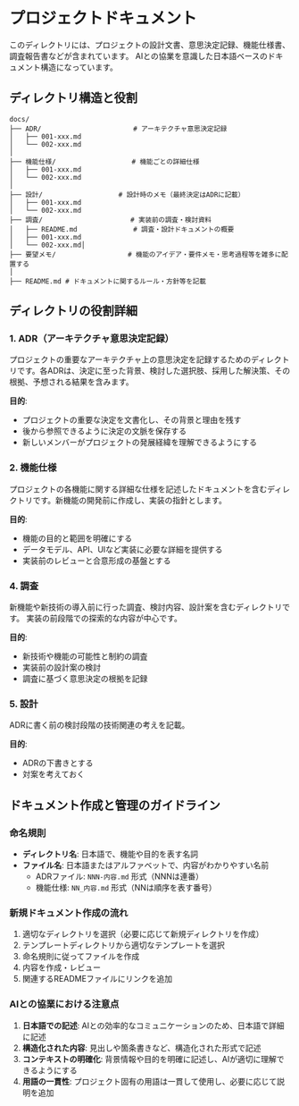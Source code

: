 # プロジェクトドキュメント

このディレクトリには、プロジェクトの設計文書、意思決定記録、機能仕様書、調査報告書などが含まれています。
AIとの協業を意識した日本語ベースのドキュメント構造になっています。

## ディレクトリ構造と役割

```
docs/
├── ADR/                       # アーキテクチャ意思決定記録
│   ├── 001-xxx.md
│   └── 002-xxx.md
│
├── 機能仕様/                   # 機能ごとの詳細仕様
│   ├── 001-xxx.md
│   └── 002-xxx.md
│
├── 設計/                   # 設計時のメモ（最終決定はADRに記載）
│   ├── 001-xxx.md
│   └── 002-xxx.md
├── 調査/                      # 実装前の調査・検討資料
│   ├── README.md              # 調査・設計ドキュメントの概要
│   ├── 001-xxx.md
│   └── 002-xxx.md│
├── 要望メモ/                  # 機能のアイデア・要件メモ・思考過程等を雑多に配置する
│
├── README.md # ドキュメントに関するルール・方針等を記載
```

## ディレクトリの役割詳細

### 1. ADR（アーキテクチャ意思決定記録）

プロジェクトの重要なアーキテクチャ上の意思決定を記録するためのディレクトリです。各ADRは、決定に至った背景、検討した選択肢、採用した解決策、その根拠、予想される結果を含みます。

**目的**:
- プロジェクトの重要な決定を文書化し、その背景と理由を残す
- 後から参照できるように決定の文脈を保存する
- 新しいメンバーがプロジェクトの発展経緯を理解できるようにする

### 2. 機能仕様

プロジェクトの各機能に関する詳細な仕様を記述したドキュメントを含むディレクトリです。新機能の開発前に作成し、実装の指針とします。

**目的**:
- 機能の目的と範囲を明確にする
- データモデル、API、UIなど実装に必要な詳細を提供する
- 実装前のレビューと合意形成の基盤とする

### 4. 調査

新機能や新技術の導入前に行った調査、検討内容、設計案を含むディレクトリです。
実装の前段階での探索的な内容が中心です。

**目的**:
- 新技術や機能の可能性と制約の調査
- 実装前の設計案の検討
- 調査に基づく意思決定の根拠を記録

### 5. 設計

ADRに書く前の検討段階の技術関連の考えを記載。

**目的**:
- ADRの下書きとする
- 対案を考えておく

## ドキュメント作成と管理のガイドライン

### 命名規則

- **ディレクトリ名**: 日本語で、機能や目的を表す名詞
- **ファイル名**: 日本語またはアルファベットで、内容がわかりやすい名前
  - ADRファイル: `NNN-内容.md` 形式（NNNは連番）
  - 機能仕様: `NN_内容.md` 形式（NNは順序を表す番号）

### 新規ドキュメント作成の流れ

1. 適切なディレクトリを選択（必要に応じて新規ディレクトリを作成）
2. テンプレートディレクトリから適切なテンプレートを選択
3. 命名規則に従ってファイルを作成
4. 内容を作成・レビュー
5. 関連するREADMEファイルにリンクを追加

### AIとの協業における注意点

1. **日本語での記述**: AIとの効率的なコミュニケーションのため、日本語で詳細に記述
2. **構造化された内容**: 見出しや箇条書きなど、構造化された形式で記述
3. **コンテキストの明確化**: 背景情報や目的を明確に記述し、AIが適切に理解できるようにする
4. **用語の一貫性**: プロジェクト固有の用語は一貫して使用し、必要に応じて説明を追加
